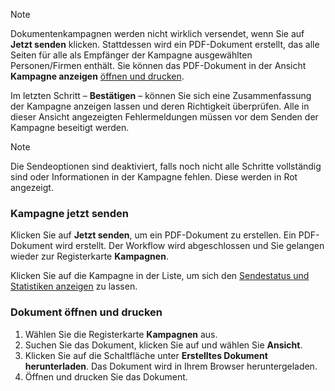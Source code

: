 <!-- markdownlint-disable-file MD041 -->
> [!NOTE]
> Dokumentenkampagnen werden nicht wirklich versendet, wenn Sie auf **Jetzt senden** klicken. Stattdessen wird ein PDF-Dokument erstellt, das alle Seiten für alle als Empfänger der Kampagne ausgewählten Personen/Firmen enthält. Sie können das PDF-Dokument in der Ansicht **Kampagne anzeigen** [öffnen und drucken](#open-and-print-the-document).

Im letzten Schritt – **Bestätigen** – können Sie sich eine Zusammenfassung der Kampagne anzeigen lassen und deren Richtigkeit überprüfen. Alle in dieser Ansicht angezeigten Fehlermeldungen müssen vor dem Senden der Kampagne beseitigt werden.

> [!NOTE]
> Die Sendeoptionen sind deaktiviert, falls noch nicht alle Schritte vollständig sind oder Informationen in der Kampagne fehlen. Diese werden in Rot angezeigt.

### Kampagne jetzt senden

Klicken Sie auf **Jetzt senden**, um ein PDF-Dokument zu erstellen. Ein PDF-Dokument wird erstellt. Der Workflow wird abgeschlossen und Sie gelangen wieder zur Registerkarte **Kampagnen**.

Klicken Sie auf die Kampagne in der Liste, um sich den [Sendestatus und Statistiken anzeigen][1] zu lassen.

### <a id="open-and-print-the-document"></a>Dokument öffnen und drucken

1. Wählen Sie die Registerkarte **Kampagnen** aus.
2. Suchen Sie das Dokument, klicken Sie auf <i class="ph ph-list" aria-label="Aufgabe"></i> und wählen Sie **Ansicht**.
3. Klicken Sie auf die Schaltfläche unter **Erstelltes Dokument herunterladen**. Das Dokument wird in Ihrem Browser heruntergeladen.
4. Öffnen und drucken Sie das Dokument.

<!-- Referenced links -->
[1]: ../../view-statistics.md
